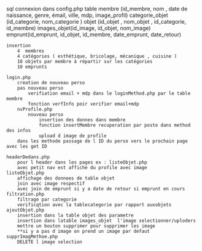 sql 
    connexion dans config.php
    table 
        membre (id_membre, nom , date de naissance, genre, émail, ville, mdp, image_profil)
        categorie_objet (id_categorie, nom_categorie )
        objet (id_objet , nom_objet , id_categorie, id_membre)
        images_objet(id_image, id_objet, nom_image)
        emprunt(id_emprunt, id_objet, id_membre, date_emprunt, date_retour)

    insertion 
        4  membres
        4 catégories ( esthétique, bricolage, mécanique , cuisine )
        10 objets par membre à répartir sur les catégories
        10 emprunts

    login.php
        creation de nouveau perso 
        pas nouveau perso 
            verifiation email + mdp dans le loginMethod.php par le table membre
            fonction verfInfo poir verifier email+mdp
        nvProfile.php
            nouveau perso
                insertion des donnes dans membre 
                fonction insertMembre recuperation par poste dans method des infos
                upload d image de profile
        dans les methode passage de l ID du perso vers le prochain page avec les get ID

    headerDedans.php 
        pour l header dans les pages ex : listeObjet.php
        avec petit nav est affiche du profile avec image
    listeObjet.php
        affichage des donnees de table objet 
        join avec image respectif
        avec join de emprunt si y a date de retour si emprunt en cours
    filtration.php
        filtrage par categorie 
        verificqtion avec la tablecategorie par rapport auxobjets
    ajoutObjet.php
        insertion dans la table objet des parametre
        insertion dans latable images_objet  l'image selectionner/uploders
        mettre un bouton supprimer pour supprimer les image
        **si y a pas d image on prend un image par defaut   
    supprImagMethoe.php
        DELETE l image selection 